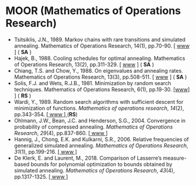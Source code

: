 # MOOR (Mathematics of Operations Research)

* Tsitsiklis, J.N., 1989. Markov chains with rare transitions and simulated annealing. Mathematics of Operations Research, 14(1), pp.70-90. [ [www](https://pubsonline.informs.org/doi/abs/10.1287/moor.14.1.70) ] ( **SA** )
* Hajek, B., 1988. Cooling schedules for optimal annealing. Mathematics of Operations Research, 13(2), pp.311-329. [ [www](https://pubsonline.informs.org/doi/10.1287/moor.13.2.311) ] ( **SA** )
* Chiang, T.S. and Chow, Y., 1988. On eigenvalues and annealing rates. Mathematics of Operations Research, 13(3), pp.508-511. [ [www](https://pubsonline.informs.org/doi/abs/10.1287/moor.13.3.508) ] ( **SA** )
* Solis, F.J. and Wets, R.J.B., 1981. Minimization by random search techniques. Mathematics of Operations Research, 6(1), pp.19-30. [ [www] ](https://pubsonline.informs.org/doi/abs/10.1287/moor.6.1.19) ] ( **RS** )
* Wardi, Y., 1989. Random search algorithms with sufficient descent for minimization of functions. *Mathematics of operations research*, *14*(2), pp.343-354.  [ [ www ] ](https://pubsonline.informs.org/doi/abs/10.1287/moor.14.2.343) (**RS**)
* Ohlmann, J.W., Bean, J.C. and Henderson, S.G., 2004. Convergence in probability of compressed annealing. *Mathematics of Operations Research*, *29*(4), pp.837-860. [ [ www ]  ](https://pubsonline.informs.org/doi/abs/10.1287/moor.1040.0095)
* Hannig, J., Chong, E.K. and Kulkarni, S.R., 2006. Relative frequencies of generalized simulated annealing. *Mathematics of Operations Research*, *31*(1), pp.199-216. [ [ www ] ](https://pubsonline.informs.org/doi/abs/10.1287/moor.1050.0177)
* De Klerk, E. and Laurent, M., 2018. Comparison of Lasserre’s measure-based bounds for polynomial optimization to bounds obtained by simulated annealing. *Mathematics of Operations Research*, *43*(4), pp.1317-1325. [ [ www ] ](https://pubsonline.informs.org/doi/abs/10.1287/moor.2017.0906)
